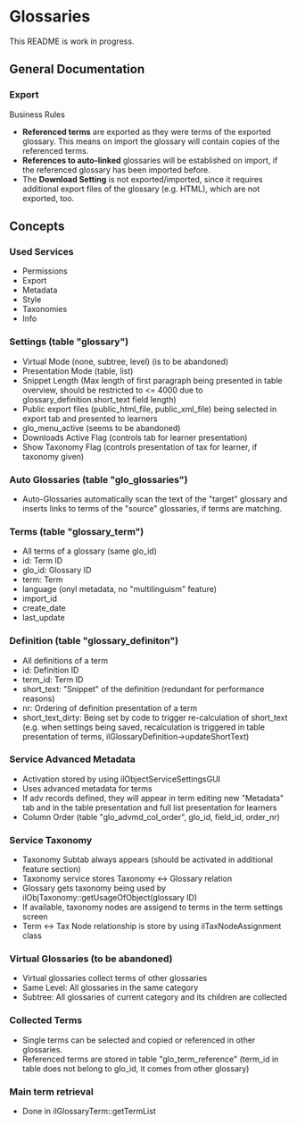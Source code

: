 # Glossaries

This README is work in progress.

## General Documentation

### Export

Business Rules
* **Referenced terms** are exported as they were terms of the exported glossary. This means on import the glossary will contain copies of the referenced terms.
* **References to auto-linked** glossaries will be established on import, if the referenced glossary has been imported before.
* The **Download Setting** is not exported/imported, since it requires additional export files of the glossary (e.g. HTML), which are not exported, too.


## Concepts

### Used Services

- Permissions
- Export
- Metadata
- Style
- Taxonomies
- Info

### Settings (table "glossary")
- Virtual Mode (none, subtree, level) (is to be abandoned)
- Presentation Mode (table, list)
- Snippet Length (Max length of first paragraph being presented in table overview, should be restricted to <= 4000 due to glossary_definition.short_text field length)
- Public export files (public_html_file, public_xml_file) being selected in export tab and presented to learners
- glo_menu_active (seems to be abandoned)
- Downloads Active Flag (controls tab for learner presentation)
- Show Taxonomy Flag (controls presentation of tax for learner, if taxonomy given)

### Auto Glossaries (table "glo_glossaries")
- Auto-Glossaries automatically scan the text of the "target" glossary and inserts links to terms of the "source" glossaries, if terms are matching.

### Terms (table "glossary_term")
- All terms of a glossary (same glo_id)
- id: Term ID
- glo_id: Glossary ID
- term: Term
- language (onyl metadata, no "multilinguism" feature)
- import_id
- create_date
- last_update

### Definition (table "glossary_definiton")
- All definitions of a term
- id: Definition ID
- term_id: Term ID
- short_text: "Snippet" of the definition (redundant for performance reasons)
- nr: Ordering of definition presentation of a term
- short_text_dirty: Being set by code to trigger re-calculation of short_text (e.g. when settings being saved, recalculation is triggered in table presentation of terms, ilGlossaryDefinition->updateShortText)

### Service Advanced Metadata
- Activation stored by using ilObjectServiceSettingsGUI
- Uses advanced metadata for terms
- If adv records defined, they will appear in term editing new "Metadata" tab and in the table presentation and full list presentation for learners
- Column Order (table "glo_advmd_col_order", glo_id, field_id, order_nr)

### Service Taxonomy
- Taxonomy Subtab always appears (should be activated in additional feature section)
- Taxonomy service stores Taxonomy <-> Glossary relation
- Glossary gets taxonomy being used by ilObjTaxonomy::getUsageOfObject(glossary ID)
- If available, taxonomy nodes are assigend to terms in the term settings screen
- Term <-> Tax Node relationship is store by using ilTaxNodeAssignment class

### Virtual Glossaries (to be abandoned)
- Virtual glossaries collect terms of other glossaries
- Same Level: All glossaries in the same category
- Subtree: All glossaries of current category and its children are collected

### Collected Terms
- Single terms can be selected and copied or referenced in other glossaries.
- Referenced terms are stored in table "glo_term_reference" (term_id in table does not belong to glo_id, it comes from other glossary)

### Main term retrieval
- Done in ilGlossaryTerm::getTermList

